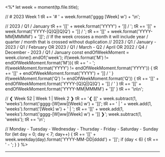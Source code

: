 <%*
let week = moment(tp.file.title);

// # 2023 Week 1
tR += '# ' + week.format('gggg [Week] w') + '\n';

// 2023 / Q1 / January
tR += '[[' + week.format('YYYY') + ']] / ';
tR += '[[' + week.format('YYYY-[Q]Q|[Q]Q') + ']] / ';
tR += '[[' + week.format('YYYY-MM|MMMM') + ']]';
// If the week crosses a month it will include year / quarter / month that is crossed without duplication
// 2023 / Q1 / January - 2023 / Q1 / February OR 2023 / Q1 / March - Q2 / April OR 2022 / Q4 / December - 2023 / Q1 / January
const endOfWeekMoment = week.clone().endOf('week');
if(week.format('M') != endOfWeekMoment.format('M')){
	tR += ' - ';
	if(weekMoment.format('YYYY') != endOfWeekMoment.format('YYYY')) {
		tR += '[[' + endOfWeekMoment.format('YYYY') + ']] / '
	}
	if(weekMoment.format('Q') != endOfWeekMoment.format('Q')) {
		tR += '[[' + endOfWeekMoment.format('YYYY-[Q]Q|[Q]Q') + ']] / '
	}
	tR += '[[' + endOfWeekMoment.format('YYYY-MM|MMMM') + ']]'
}
tR += '\n\n';

// ❮ Week 52 | Week 1 | Week 2 ❯
tR += '❮ [[' + week.subtract(1, 'weeks').format('gggg-[W]ww|[Week] w') + ']]';
tR += ' | ' + week.add(1, 'weeks').format('[Week] w') + ' | ';
tR += '[[' + week.add(1, 'weeks').format('gggg-[W]ww|[Week] w') + ']] ❯';
week.subtract(1, 'weeks');
tR += '\n';

// Monday - Tuesday - Wednesday - Thursday - Friday - Saturday - Sunday
for (let day = 0; day < 7; day++) {
    tR += '[[' + week.weekday(day).format('YYYY-MM-DD|dddd') + ']]';
    if (day < 6) {
        tR += ' - ';
    }
}
%>

---
